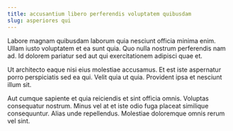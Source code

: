 ```yaml
---
title: accusantium libero perferendis voluptatem quibusdam
slug: asperiores qui
---
```


Labore magnam quibusdam laborum quia nesciunt officia minima enim. Ullam iusto voluptatem et ea sunt quia. Quo nulla nostrum perferendis nam ad. Id dolorem pariatur sed aut qui exercitationem adipisci quae et.

Ut architecto eaque nisi eius molestiae accusamus. Et est iste aspernatur porro perspiciatis sed ea qui. Velit quia ut quia. Provident ipsa et nesciunt illum sit.

Aut cumque sapiente et quia reiciendis et sint officia omnis. Voluptas consequatur nostrum. Minus vel at et iste odio fuga placeat similique consequuntur. Alias unde repellendus. Molestiae doloremque omnis rerum vel sint.
